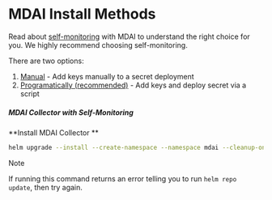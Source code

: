 # MDAI Install Methods

Read about [self-monitoring](self_monitoring.md) with MDAI to understand the right choice for you. We highly recommend choosing self-monitoring.

There are two options:
1. [Manual](#option-1-manual) - Add keys manually to a secret deployment
2. [Programatically (recommended)](#option-2-programatically-recommended) - Add keys and deploy secret via a script

##### MDAI Collector with Self-Monitoring

**Install MDAI Collector **

```sh
helm upgrade --install --create-namespace --namespace mdai --cleanup-on-fail --wait-for-jobs mdai mdai/mdai-hub --version v0.8.0-dev
```

> [!NOTE]
> If running this command returns an error telling you to run `helm repo update`, then try again.
